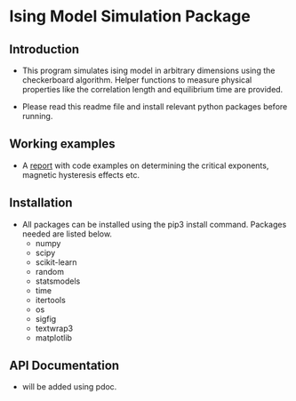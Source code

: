 # Ising Model Simulation Package

## Introduction

- This program simulates ising model in arbitrary dimensions using the checkerboard algorithm. Helper functions to measure physical properties like the correlation length and equilibrium time are provided.

- Please read this readme file and install relevant python packages before running.

## Working examples

- A [report](https://github.com/carpediemmlf/ising_model/blob/master/report/report_preprint/apssamp.pdf) with code examples on determining the critical exponents, magnetic hysteresis effects etc.

## Installation

- All packages can be installed using the pip3 install command. Packages needed are listed below.
  + numpy
  + scipy
  + scikit-learn
  + random
  + statsmodels
  + time
  + itertools
  + os
  + sigfig
  + textwrap3
  + matplotlib

## API Documentation
 
- will be added using pdoc.
